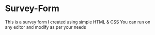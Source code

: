 # Survey-Form
This is a survey form I created using simple HTML & CSS
You can run on any editor and modify as per your needs
